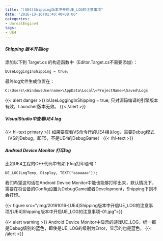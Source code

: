 ```yaml
---
title: "[UE4]Shipping版本中开启UE_LOG的注意事项"
date: "2016-10-16T01:40:40+08:00"
categories:
- UnrealEngine4
tags:
- UE4
---
```


##### Shipping 版本开启log

添加以下到 Target.cs 的构造函数中（Editor.Target.cs不需要添加）： 

	bUseLoggingInShipping = true;
    
最终log文件生成位置在：
    
    C:\Users\<WindowsUsername>\AppData\Local\<ProjectName>\Saved\Logs
    
{{< alert danger >}}
bUseLoggingInShipping = true; 只对源码编译的引擎版本有效，Launcher版本无效。
{{< /alert >}}

##### VisualStudio中查看UE4 log
{{< hl-text primary >}}
如果要查看VS命令行的UE4相关log，需要Debug模式（VS的Debug，即F5，不是UE4的DebugGame）
{{< /hl-text >}}

##### Android Device Monitor 打印log

比如UE4工程的C++代码中有如下log打印语句：

    UE_LOG(LogTemp, Display, TEXT("aaaaaaa"));

我们希望这句话在Android Device Monitor中能也能够打印出来，默认情况下，需要在将设备的Config设置为DebugGame或者Development，Shipping下则不会打印。

{{< figure src="/img/20161016-[UE4]Shipping版本中开启UE_LOG的注意事项/[UE4]Shipping版本中开启UE_LOG的注意事项-01.jpg">}}

{{< alert warning >}}
Android Device Monitor中显示的游戏UE_LOG，统一都是Debug级别的蓝色，即使是UE_LOG的级别为Error，显示的也是蓝色。
{{< /alert >}}